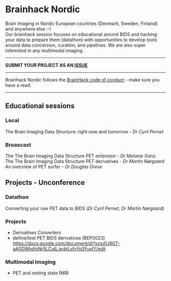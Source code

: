 # Brainhack Nordic

Brain Imaging in Nordic European countries (Denmark, Sweden, Finland) and anywhere else :-)  
Our brainhack session focuses on educational around BIDS and hacking your data to prepare them (datathon) with opportunities to develop tools around data concersion, curation, and pipelines. We are also super interested in any multimodal imaging.

----------------------------------------------------------------------------------------------------
   **SUBMIT YOUR PROJECT AS AN [ISSUE](https://github.com/openneuropet/outreach/issues/new/choose)**

----------------------------------------------------------------------------------------------------    
Brainhack Nordic follows the [BrainHack code of conduct](https://github.com/openneuropet/outreach/blob/main/Brainhack-Nordic2021/code_of_conduct.md) - make sure you have a read.  

----------------------------------------------------------------------------------------------------  

## Educational sessions

### Local

The Brain Imaging Data Structure: right now and tomorrow - _Dr Cyril Pernet_  

### Broascast

The The Brain Imaging Data Structure PET extension - _Dr Melanie Ganz_   
The The Brain Imaging Data Structure PET derivatives - _Dr Martin Nørgaard_   
An overview of PET surfer - _Dr Douglas Greve_

## Projects - Unconference

### Datathon

Converting your raw PET data to BIDS (_Dr Cyril Pernet, Dr Martin Nørgaard_)  

### Projects

- Derivatives Converters
- define/test PET BIDS derivatives (BEP0023) https://docs.google.com/document/d/1yzsd1J9GT-aA0DWhdlgNr5LCu6_gvbjLyfvYq2FuxlY/edit 

### Multimodal Imaging

- PET and resting state fMRI




    
